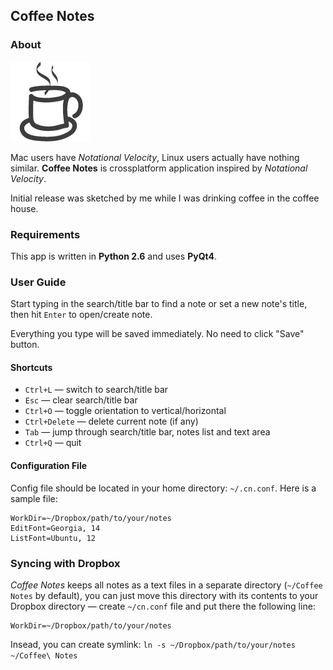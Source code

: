 <!-- -*- mode: markdown -*- -->
Coffee Notes
------------

### About

![](https://github.com/dmych/cn/raw/master/icon.png)

Mac users have *Notational Velocity*, Linux users actually have nothing similar. **Coffee Notes** is crossplatform application inspired by *Notational Velocity*.

Initial release was sketched by me while I was drinking coffee in the coffee house.

### Requirements

This app is written in **Python 2.6** and uses **PyQt4**.

### User Guide

Start typing in the search/title bar to find a note or set a new note's title, then hit `Enter` to open/create note.

Everything you type will be saved immediately. No need to click "Save" button.

#### Shortcuts

* `Ctrl+L` — switch to search/title bar
* `Esc` — clear search/title bar
* `Ctrl+O` — toggle orientation to vertical/horizontal
* `Ctrl+Delete` — delete current note (if any)
* `Tab` — jump through search/title bar, notes list and text area
* `Ctrl+Q` — quit

#### Configuration File

Config file should be located in your home directory: `~/.cn.conf`. Here is a sample file:

    WorkDir=~/Dropbox/path/to/your/notes
    EditFont=Georgia, 14
    ListFont=Ubuntu, 12

### Syncing with Dropbox

*Coffee Notes* keeps all notes as a text files in a separate directory (`~/Coffee Notes` by default), you can just move this directory with its contents to your Dropbox directory — create `~/cn.conf` file and put there the following line:

    WorkDir=~/Dropbox/path/to/your/notes

Insead, you can create symlink: `ln -s ~/Dropbox/path/to/your/notes ~/Coffee\ Notes`
